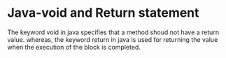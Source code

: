 # Java-void and Return statement
The keyword void in java specifies that a method shoud not have a return value.
whereas, the keyword return in java is used for returning the value when the execution of the block is completed.
